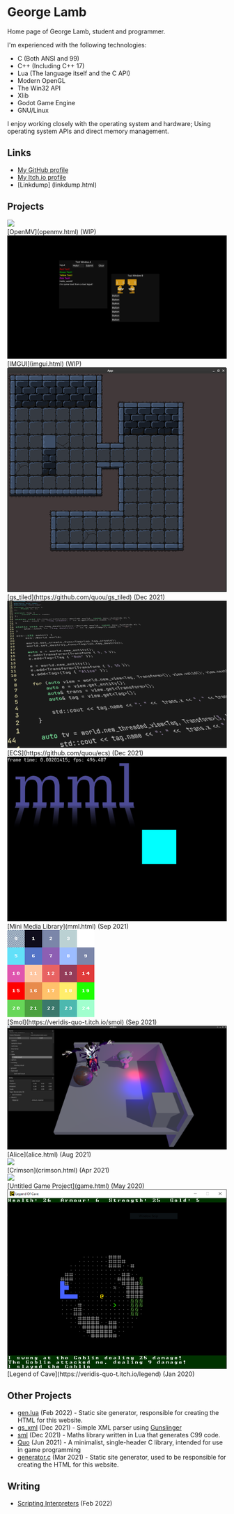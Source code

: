 # George Lamb

Home page of George Lamb, student and programmer.

I'm experienced with the following technologies:
 - C (Both ANSI and 99)
 - C++ (Including C++ 17)
 - Lua (The language itself and the C API)
 - Modern OpenGL
 - The Win32 API
 - Xlib
 - Godot Game Engine
 - GNU/Linux

I enjoy working closely with the operating system and hardware; Using
operating system APIs and direct memory management.

## Links
 - [My GitHub profile](https://github.com/quou)
 - [My Itch.io profile](https://quou.itch.io)
 - [Linkdump] (linkdump.html)

## Projects

<div class="responsive">
	<div class="gallery">
		<img class="thumb" src="https://raw.githubusercontent.com/quou/openmv/master/media/001.png">
		<div class="desc">[OpenMV](openmv.html) (WIP)</div>
	</div>
</div>

<div class="responsive">
	<div class="gallery">
		<img class="thumb" src="media/imgui.png">
		<div class="desc">[IMGUI](imgui.html) (WIP)</div>
	</div>
</div>

<div class="responsive">
	<div class="gallery">
		<img class="thumb" src="media/gs_tiled.png">
		<div class="desc">[gs_tiled](https://github.com/quou/gs_tiled) (Dec 2021)</div>
	</div>
</div>

<div class="responsive">
	<div class="gallery">
		<img class="thumb" src="media/ecs.png">
		<div class="desc">[ECS](https://github.com/quou/ecs) (Dec 2021)</div>
	</div>
</div>

<div class="responsive">
	<div class="gallery">
		<img class="thumb" src="media/mml.png">
		<div class="desc">[Mini Media Library](mml.html) (Sep 2021)</div>
	</div>
</div>

<div class="responsive">
	<div class="gallery">
		<img class="thumb" src="media/smol.png">
		<div class="desc">[Smol](https://veridis-quo-t.itch.io/smol) (Sep 2021)</div>
	</div>
</div>

<div class="responsive">
	<div class="gallery">
		<img class="thumb" src="media/alice_ss_005.png">
		<div class="desc">[Alice](alice.html) (Aug 2021)</div>
	</div>
</div>

<div class="responsive">
	<div class="gallery">
		<img class="thumb" src="media/crimson_screenshot_00_full.png">
		<div class="desc">[Crimson](crimson.html) (Apr 2021)</div>
	</div>
</div>

<div class="responsive">
	<div class="gallery">
		<img class="thumb" src="media/game_project_screenshot_1_full.JPG">
		<div class="desc">[Untitled Game Project](game.html) (May 2020)</div>
	</div>
</div>

<div class="responsive">
	<div class="gallery">
		<img class="thumb" src="media/legend.png">
		<div class="desc">[Legend of Cave](https://veridis-quo-t.itch.io/legend) (Jan 2020)</div>
	</div>
</div>

<div class="clearfix"></div>

## Other Projects

 - [gen.lua](https://raw.githubusercontent.com/quou/quou.github.io/master/gen.lua) (Feb 2022) - Static site generator, responsible for creating the HTML for this website.
 - [gs_xml](https://github.com/quou/gs_xml) (Dec 2021) - Simple XML parser using [Gunslinger](https://github.com/quou/gs_xml)
 - [sml](https://github.com/quou/sml) (Dec 2021) - Maths library written in Lua that generates C99 code.
 - [Quo](quo.html) (Jun 2021) - A minimalist, single-header C library, intended for use in game programming
 - [generator.c](https://raw.githubusercontent.com/quou/quou.github.io/master/generator.c) (Mar 2021) - Static site generator, used to be responsible for creating the HTML for this website.

## Writing
 - [Scripting Interpreters](scrinterp.html) (Feb 2022)
